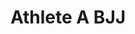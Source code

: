 ---
title: Athlete A BJJ
layout: classes/open-mat  
description: Open mat session for all levels.
---